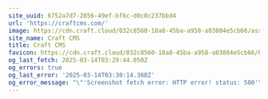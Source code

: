 ```yaml
---
site_uuid: 6752a7d7-2856-49ef-bf6c-d0c0c237bbd4
url: 'https://craftcms.com/'
image: https://cdn.craft.cloud/032c8560-18a8-45ba-a958-a03804e5cb66/assets/social-craft-cms.png?width=1200&height=630&quality=82&fit=cover&s=jlBhXBExwFzdRLTcZINJwq7z4I1uK545yc2XRy18y_k
site_name: Craft CMS
title: Craft CMS
favicon: https://cdn.craft.cloud/032c8560-18a8-45ba-a958-a03804e5cb66/builds/9e66bc3f-3dd0-45f3-bee8-6a3fdc776530/artifacts/dist/images/siteicons/favicon-32x32.png
og_last_fetch: 2025-03-14T03:29:44.050Z
og_errors: true
og_last_error: '2025-03-14T03:30:14.368Z'
og_error_message: "\"'Screenshot fetch error: HTTP error! status: 500'\""
---
```


